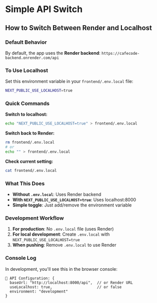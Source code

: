 # Simple API Switch

## How to Switch Between Render and Localhost

### Default Behavior
By default, the app uses the **Render backend**: `https://cafecode-backend.onrender.com/api`

### To Use Localhost
Set this environment variable in your `frontend/.env.local` file:

```bash
NEXT_PUBLIC_USE_LOCALHOST=true
```

### Quick Commands

**Switch to localhost:**
```bash
echo "NEXT_PUBLIC_USE_LOCALHOST=true" > frontend/.env.local
```

**Switch back to Render:**
```bash
rm frontend/.env.local
# or
echo "" > frontend/.env.local
```

**Check current setting:**
```bash
cat frontend/.env.local
```

### What This Does

- **Without `.env.local`**: Uses Render backend
- **With `NEXT_PUBLIC_USE_LOCALHOST=true`**: Uses localhost:8000
- **Simple toggle**: Just add/remove the environment variable

### Development Workflow

1. **For production**: No `.env.local` file (uses Render)
2. **For local development**: Create `.env.local` with `NEXT_PUBLIC_USE_LOCALHOST=true`
3. **When pushing**: Remove `.env.local` to use Render

### Console Log

In development, you'll see this in the browser console:
```
🔧 API Configuration: {
  baseUrl: "http://localhost:8000/api",  // or Render URL
  useLocalhost: true,                    // or false
  environment: "development"
}
``` 